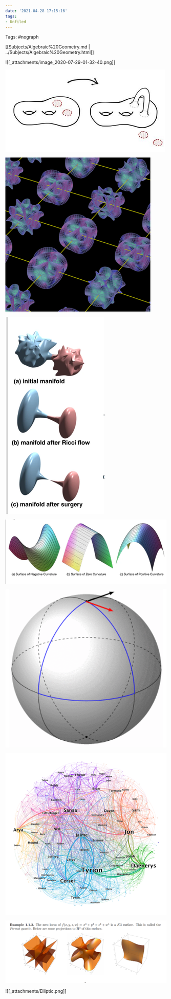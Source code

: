 ```yaml
---
date: '2021-04-28 17:15:16'
tags:
- Unfiled
---
```















Tags: \#nograph

[[Subjects/Algebraic%20Geometry.md | ../Subjects/Algebraic%20Geometry.html]]

![[_attachments/image_2020-07-29-01-32-40.png]]

![Surgery Theory](_attachments/Surgery.png)

![Calabi Yau Grid](_attachments/Calabi.png)

![Ricci Flow](_attachments/Ricci.png)

![Surfaces](_attachments/Surfaces.png)

![Showing Parallel Transport](_attachments/Sphere.png)

![GOT](_attachments/Game.png)

![Fermat Quartic](_attachments/Fermat.png)

![[_attachments/Elliptic.png]]
